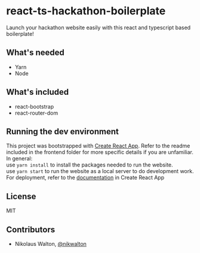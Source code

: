 # react-ts-hackathon-boilerplate
Launch your hackathon website easily with this react and typescript based boilerplate!
## What's needed
* Yarn
* Node
## What's included
* react-bootstrap
* react-router-dom
## Running the dev environment
This project was bootstrapped with [Create React App](https://github.com/facebook/create-react-app). Refer to the readme included in 
the  frontend folder for more specific details if you are unfamiliar.<br>
In general: <br>
use `yarn install` to install the packages needed to run the website. <br>
use `yarn start` to run the website as a local server to do development work.<br>
For deployment, refer to the [documentation](https://create-react-app.dev/docs/deployment) in Create React App
## License 
MIT
## Contributors
* Nikolaus Walton, [@nikwalton](https://github.com/nikwalton)
